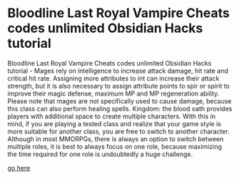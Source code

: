 # Bloodline Last Royal Vampire Cheats codes unlimited Obsidian Hacks tutorial

Bloodline Last Royal Vampire Cheats codes unlimited Obsidian Hacks tutorial - Mages rely on intelligence to increase attack damage, hit rate and critical hit rate. Assigning more attributes to int can increase their attack strength, but it is also necessary to assign attribute points to spir or spirit to improve their magic defense, maximum MP and MP regeneration ability. Please note that mages are not specifically used to cause damage, because this class can also perform healing spells. Kingdom: the blood oath provides players with additional space to create multiple characters. With this in mind, if you are playing a tested class and realize that your game style is more suitable for another class, you are free to switch to another character. Although in most MMORPGs, there is always an option to switch between multiple roles, it is best to always focus on one role, because maximizing the time required for one role is undoubtedly a huge challenge.

<a href="https://windmod.icu/bloodline-last-royal-vampire/">go here</a>
